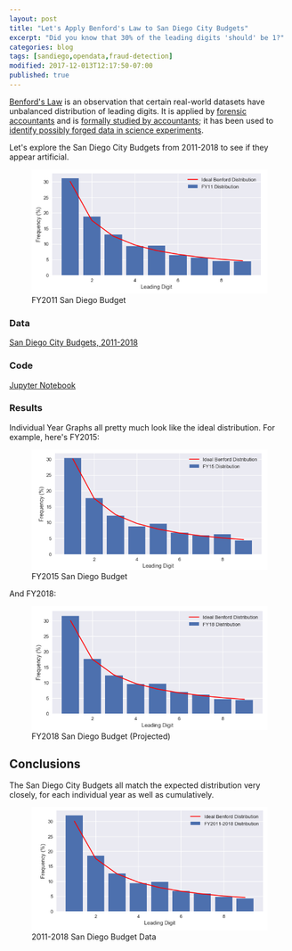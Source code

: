 ```yaml
---
layout: post
title: "Let's Apply Benford's Law to San Diego City Budgets"
excerpt: "Did you know that 30% of the leading digits 'should' be 1?"
categories: blog
tags: [sandiego,opendata,fraud-detection]
modified: 2017-12-013T12:17:50-07:00
published: true
---
```

[Benford's Law](https://en.wikipedia.org/wiki/Benford%27s_law) is an observation that certain real-world datasets have unbalanced distribution of leading digits.  It is applied by [forensic](https://www.journalofaccountancy.com/issues/2017/apr/excel-and-benfords-law-to-detect-fraud.html) [accountants](http://www.acfe.com/Benfords/) and is [formally studied by accountants](https://www.isaca.org/Journal/archives/2011/Volume-3/Pages/Understanding-and-Applying-Benfords-Law.aspx); it has been used to [identify possibly forged data in science experiments](https://www.ncbi.nlm.nih.gov/pubmed/28653153).

Let's explore the San Diego City Budgets from 2011-2018 to see if they appear artificial.

<figure style="opacity: 1 !important">
	<img src="/images/sd_benford_2011.png" alt="FY2011 San Diego Budget">
	<figcaption>FY2011 San Diego Budget</figcaption>
</figure>

### Data
[San Diego City Budgets, 2011-2018](https://data.sandiego.gov/datasets/operating-budget/)

### Code 
[Jupyter Notebook](https://github.com/leleu/travisleleu-com-sst/blob/master/notebooks/Benford's%20Law%20-%20San%20Diego%20City%20Budgets.ipynb)

### Results
Individual Year Graphs all pretty much look like the ideal distribution.  For example, here's FY2015:


<figure style="opacity: 1 !important">
	<img src="/images/sdcity_benford_fy15.png" alt="FY2015 San Diego Budget">
	<figcaption>FY2015 San Diego Budget</figcaption>
</figure>

And FY2018:
<figure style="opacity: 1 !important">
	<img src="/images/sdcity_benford_fy18.png" alt="FY2018 San Diego Budget (Projected)">
	<figcaption>FY2018 San Diego Budget (Projected)</figcaption>
</figure>


## Conclusions
The San Diego City Budgets all match the expected distribution very closely, for each individual year as well as cumulatively.

<figure style="opacity: 1 !important">
	<img src="/images/sdcity_benford_total.png" alt="FY11-18 San Diego Budget (Projected)">
	<figcaption>2011-2018 San Diego Budget Data</figcaption>
</figure>
